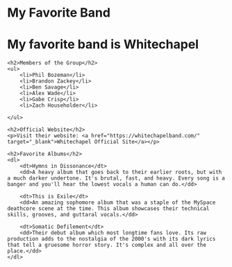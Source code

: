 # My Favorite Band

<!DOCTYPE html>
<html lang="en">
<head>
    <meta charset="UTF-8">
    <meta name="viewport" content="width=device-width, initial-scale=1.0">
    <title>My Favorite Musical Group</title>
</head>
<body>
    <h1>My favorite band is Whitechapel</h1>

    <h2>Members of the Group</h2>
    <ul>
        <li>Phil Bozeman</li>
        <li>Brandon Zackey</li>
        <li>Ben Savage</li>
        <li>Alex Wade</li>
        <li>Gabe Crisp</li>
        <li>Zach Householder</li>
        
    </ul>

    <h2>Official Website</h2>
    <p>Visit their website: <a href="https://whitechapelband.com/" target="_blank">Whitechapel Official Site</a></p>

    <h2>Favorite Albums</h2>
    <dl>
        <dt>Hymns in Dissonance</dt>
        <dd>A heavy album that goes back to their earlier roots, but with a much darker undertone. It's brutal, fast, and heavy. Every song is a banger and you'll hear the lowest vocals a human can do.</dd>

        <dt>This is Exile</dt>
        <dd>An amazing sophomore album that was a staple of the MySpace deathcore scene at the time. This album showcases their technical skills, grooves, and guttaral vocals.</dd>

        <dt>Somatic Defilement</dt>
        <dd>Their debut album which most longtime fans love. Its raw production adds to the nostalgia of the 2000's with its dark lyrics that tell a gruesome horror story. It's complex and all over the place.</dd>
    </dl>
</body>
</html>
